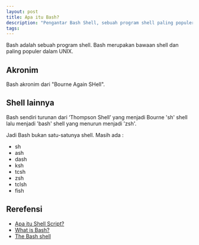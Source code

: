 ```yaml
---
layout: post
title: Apa itu Bash?
description: "Pengantar Bash Shell, sebuah program shell paling populer."
tags:
---
```


Bash adalah sebuah program shell. Bash merupakan bawaan shell dan paling populer dalam UNIX.

## Akronim

Bash akronim dari "Bourne Again SHell".


## Shell lainnya

Bash sendiri turunan dari ‘Thompson Shell’ yang menjadi Bourne 'sh' shell lalu menjadi 'bash' shell yang menurun menjadi 'zsh'.

Jadi Bash bukan satu-satunya shell. Masih ada :

- sh
- ash
- dash
- ksh
- tcsh
- zsh
- tclsh
- fish


## Rerefensi

- [Apa itu Shell Script?](/shell-script)
- [What is Bash?](https://go.gizipp.com/https://www.educative.io/courses/master-the-bash-shell/3j8399P3M6M)
- [The Bash shell](https://go.gizipp.com/https://flaviocopes.com/bash/)
